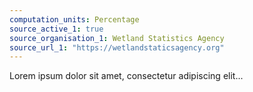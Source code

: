 ```yaml
---
computation_units: Percentage
source_active_1: true
source_organisation_1: Wetland Statistics Agency
source_url_1: "https://wetlandstaticsagency.org"
---
```

Lorem ipsum dolor sit amet, consectetur adipiscing elit...
